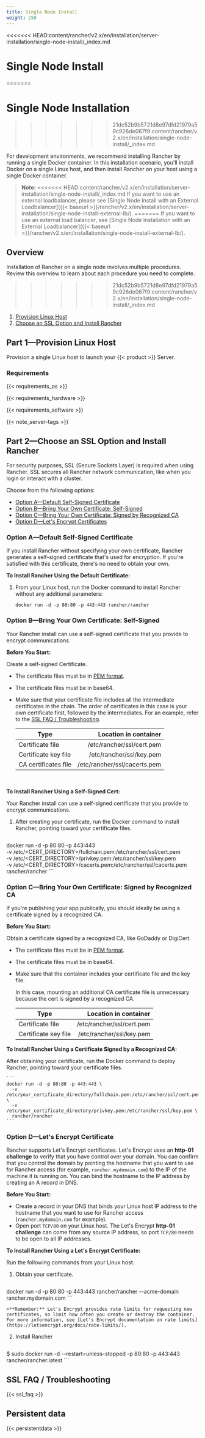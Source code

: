 ```yaml
---
title: Single Node Install
weight: 250
---
```

<<<<<<< HEAD:content/rancher/v2.x/en/installation/server-installation/single-node-install/_index.md


# Single Node Install
=======
# Single Node Installation
>>>>>>> 21dc52b9b5721d8e97dfd21979a59c926de067f9:content/rancher/v2.x/en/installation/single-node-install/_index.md

For development environments, we recommend installing Rancher by running a single Docker container. In this installation scenario, you'll install Docker on a single Linux host, and then install Rancher on your host using a single Docker container.

>**Note:**
<<<<<<< HEAD:content/rancher/v2.x/en/installation/server-installation/single-node-install/_index.md
> If you want to use an external loadbalancer, please see [Single Node Install with an External Loadbalancer]({{< baseurl >}}/rancher/v2.x/en/installation/server-installation/single-node-install-external-lb/).
=======
> If you want to use an external load balancer, see [Single Node Installation with an External Loadbalancer]({{< baseurl >}}/rancher/v2.x/en/installation/single-node-install-external-lb/).

## Overview

Installation of Rancher on a single node involves multiple procedures. Review this overview to learn about each procedure you need to complete.
>>>>>>> 21dc52b9b5721d8e97dfd21979a59c926de067f9:content/rancher/v2.x/en/installation/single-node-install/_index.md

1. [Provision Linux Host](#part-1-provision-linux-host)
2. [Choose an SSL Option and Install Rancher](#part-2-choose-an-ssl-option-and-install-rancher)

## Part 1—Provision Linux Host

Provision a single Linux host to launch your {{< product >}} Server.

### Requirements

{{< requirements_os >}}

{{< requirements_hardware >}}

{{< requirements_software >}}

{{< note_server-tags >}}

## Part 2—Choose an SSL Option and Install Rancher

For security purposes, SSL (Secure Sockets Layer) is required when using Rancher. SSL secures all Rancher network communication, like when you login or interact with a cluster.

Choose from the following options:

- [Option A—Default Self-Signed Certificate](#option-a-default-self-signed-certificate)
- [Option B—Bring Your Own Certificate: Self-Signed](#option-b-bring-your-own-certificate-self-signed)
- [Option C—Bring Your Own Certificate: Signed by Recognized CA](#option-c-bring-your-own-certificate-signed-by-recognized-ca)
- [Option D—Let's Encrypt Certificates](#option-d-lets-encrypt-certificates)

### Option A—Default Self-Signed Certificate

If you install Rancher without specifying your own certificate, Rancher generates a self-signed certificate that's used for encryption. If you're satisfied with this certificate, there's no need to obtain your own.

**To Install Rancher Using the Default Certificate:**

1. From your Linux host, run the Docker command to install Rancher without any additional parameters:

	```
	docker run -d -p 80:80 -p 443:443 rancher/rancher
	```

### Option B—Bring Your Own Certificate: Self-Signed

Your Rancher install can use a self-signed certificate that you provide to encrypt communications.

**Before You Start:**

Create a self-signed Certificate.

- The certificate files must be in [PEM format](#ssl-faq-troubleshooting).

- The certificate files must be in base64.

- Make sure that your certificate file includes all the intermediate certificates in the chain. The order of certificates in this case is your own certificate first, followed by the intermediates. For an example, refer to the [SSL FAQ / Troubleshooting](#ssl-faq-troubleshooting).

	| Type                         |        Location in container |
	| ---------------------------- | ---------------------------: |
	| Certificate file             |    /etc/rancher/ssl/cert.pem |
	| Certificate key file         |     /etc/rancher/ssl/key.pem |
	| CA certificates file         | /etc/rancher/ssl/cacerts.pem |
<br/>

**To Install Rancher Using a Self-Signed Cert:**

Your Rancher install can use a self-signed certificate that you provide to encrypt communications.

1. After creating your certificate, run the Docker command to install Rancher, pointing toward your certificate files.

	```
docker run -d -p 80:80 -p 443:443 \
  -v /etc/<CERT_DIRECTORY>/fullchain.pem:/etc/rancher/ssl/cert.pem \
  -v /etc/<CERT_DIRECTORY>/privkey.pem:/etc/rancher/ssl/key.pem \
  -v /etc/<CERT_DIRECTORY>/cacerts.pem:/etc/rancher/ssl/cacerts.pem \
  rancher/rancher
	```

### Option C—Bring Your Own Certificate: Signed by Recognized CA

If you're publishing your app publically, you should ideally be using a certificate signed by a recognized CA.

**Before You Start:**

Obtain a certificate signed by a recognized CA, like GoDaddy or DigiCert.

- The certificate files must be in [PEM format](#ssl-faq-troubleshooting).

- The certificate files must be in base64.

- Make sure that the container includes your certificate file and the key file.

	In this case, mounting an additional CA certificate file is unnecessary because the cert is signed by a recognized CA.

	| Type                         |        Location in container |
	| ---------------------------- | ---------------------------: |
	| Certificate file             |    /etc/rancher/ssl/cert.pem |
	| Certificate key file         |     /etc/rancher/ssl/key.pem |


**To Install Rancher Using a Certificate Signed by a Recognized CA:**

After obtaining your certificate, run the Docker command to deploy Rancher, pointing toward your certificate files.

	```
	docker run -d -p 80:80 -p 443:443 \
	  -v /etc/your_certificate_directory/fullchain.pem:/etc/rancher/ssl/cert.pem \
	  -v /etc/your_certificate_directory/privkey.pem:/etc/rancher/ssl/key.pem \
	  rancher/rancher
	```

### Option D—Let's Encrypt Certificate

Rancher supports Let's Encrypt certificates. Let's Encrypt uses an **http-01 challenge** to verify that you have control over your domain. You can confirm that you control the domain by pointing the hostname that you want to use for Rancher access (for example, `rancher.mydomain.com`) to the IP of the machine it is running on. You can bind the hostname to the IP address by creating an A record in DNS.

**Before You Start:**

- Create a record in your DNS that binds your Linux host IP address to the hostname that you want to use for Rancher access (`rancher.mydomain.com` for example).
- Open port `TCP/80` on your Linux host. The Let's Encrypt **http-01 challenge** can come from any source IP address, so port `TCP/80` needs to be open to all IP addresses.


**To Install Rancher Using a Let's Encrypt Certificate:**

Run the following commands from your Linux host.

1. Obtain your certificate.

	```
docker run -d -p 80:80 -p 443:443 rancher/rancher --acme-domain rancher.mydomain.com
	```

	>**Remember:** Let's Encrypt provides rate limits for requesting new certificates, so limit how often you create or destroy the container. For more information, see [Let's Encrypt documentation on rate limits](https://letsencrypt.org/docs/rate-limits/).

2. Install Rancher

	```
$ sudo docker run -d --restart=unless-stopped -p 80:80 -p 443:443 rancher/rancher:latest
	```

## SSL FAQ / Troubleshooting

{{< ssl_faq >}}


## Persistent data

{{< persistentdata >}}

